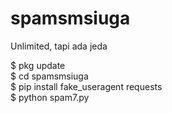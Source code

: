 # spamsmsiuga
Unlimited, tapi ada jeda

$ pkg update\
$ cd spamsmsiuga\
$ pip install fake_useragent requests\
$ python spam7.py

